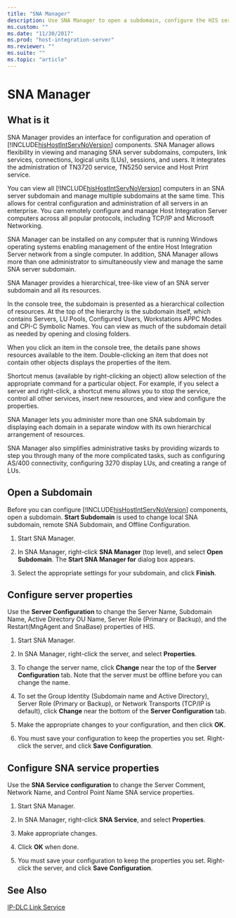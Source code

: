 ```yaml
---
title: "SNA Manager"
description: Use SNA Manager to open a subdomain, configure the HIS server properties, and configure the SNA service properties for Host Integration Server
ms.custom: ""
ms.date: "11/30/2017"
ms.prod: "host-integration-server"
ms.reviewer: ""
ms.suite: ""
ms.topic: "article"
---
```

# SNA Manager

## What is it
SNA Manager provides an interface for configuration and operation of [!INCLUDE[hisHostIntServNoVersion](../includes/hishostintservnoversion-md.md)] components. SNA Manager allows flexibility in viewing and managing SNA server subdomains, computers, link services, connections, logical units (LUs), sessions, and users. It integrates the administration of TN3720 service, TN5250 service and Host Print service.  
  
 You can view all [!INCLUDE[hisHostIntServNoVersion](../includes/hishostintservnoversion-md.md)] computers in an SNA server subdomain and manage multiple subdomains at the same time. This allows for central configuration and administration of all servers in an enterprise. You can remotely configure and manage Host Integration Server computers across all popular protocols, including TCP/IP and Microsoft Networking.  
  
 SNA Manager can be installed on any computer that is running Windows operating systems enabling management of the entire Host Integration Server network from a single computer. In addition, SNA Manager allows more than one administrator to simultaneously view and manage the same SNA server subdomain.  
  
 SNA Manager provides a hierarchical, tree-like view of an SNA server subdomain and all its resources.  
  
 In the console tree, the subdomain is presented as a hierarchical collection of resources. At the top of the hierarchy is the subdomain itself, which contains Servers, LU Pools, Configured Users, Workstations APPC Modes and CPI-C Symbolic Names. You can view as much of the subdomain detail as needed by opening and closing folders.  
  
 When you click an item in the console tree, the details pane shows resources available to the item. Double-clicking an item that does not contain other objects displays the properties of the item.  
  
 Shortcut menus (available by right-clicking an object) allow selection of the appropriate command for a particular object. For example, if you select a server and right-click, a shortcut menu allows you to stop the service, control all other services, insert new resources, and view and configure the properties.  
  
 SNA Manager lets you administer more than one SNA subdomain by displaying each domain in a separate window with its own hierarchical arrangement of resources.  
  
 SNA Manager also simplifies administrative tasks by providing wizards to step you through many of the more complicated tasks, such as configuring AS/400 connectivity, configuring 3270 display LUs, and creating a range of LUs.  

## Open a Subdomain
Before you can configure [!INCLUDE[hisHostIntServNoVersion](../includes/hishostintservnoversion-md.md)] components, open a subdomain. **Start Subdomain** is used to change  local SNA subdomain, remote SNA Subdomain, and Offline Configuration.  

1.  Start SNA Manager.  
  
2.  In SNA Manager, right-click **SNA Manager** (top level), and select **Open Subdomain**. The **Start SNA Manager for** dialog box appears.  
  
3.  Select the appropriate settings for your subdomain, and click **Finish**.  
  
## Configure server properties
Use the **Server Configuration** to change the Server Name, Subdomain Name, Active Directory OU Name, Server Role (Primary or Backup), and the Restart(MngAgent and SnaBase) properties of HIS.   

1.  Start SNA Manager.  
  
2.  In SNA Manager, right-click the server, and select **Properties**.  
  
3.  To change the server name, click **Change** near the top of the **Server Configuration** tab. Note that the server must be offline before you can change the name.  
  
4.  To set the Group Identity (Subdomain name and Active Directory), Server Role (Primary or Backup), or Network Transports (TCP/IP is default), click **Change** near the bottom of the **Server Configuration** tab.  
  
5.  Make the appropriate changes to your configuration, and then click **OK**.  
  
6.  You must save your configuration to keep the properties you set. Right-click the server, and click **Save Configuration**.  
  
## Configure SNA service properties
Use the **SNA Service configuration** to change the Server Comment, Network Name, and Control Point Name SNA service properties. 

1.  Start SNA Manager.  
  
2.  In SNA Manager, right-click **SNA Service**, and select **Properties**.  
  
3.  Make appropriate changes.  
  
4.  Click **OK** when done.  
  
5.  You must save your configuration to keep the properties you set. Right-click the server, and click **Save Configuration**.  

  
## See Also  
 [IP-DLC Link Service](./ip-dlc-link-service2.md)   